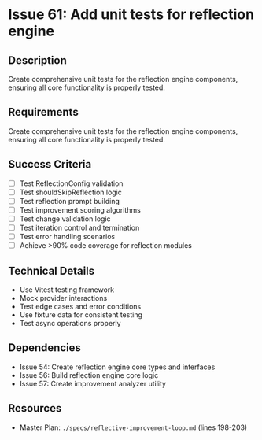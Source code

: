 # Issue 61: Add unit tests for reflection engine

## Description
Create comprehensive unit tests for the reflection engine components, ensuring all core functionality is properly tested.

## Requirements

Create comprehensive unit tests for the reflection engine components, ensuring all core functionality is properly tested.

## Success Criteria
- [ ] Test ReflectionConfig validation
- [ ] Test shouldSkipReflection logic
- [ ] Test reflection prompt building
- [ ] Test improvement scoring algorithms
- [ ] Test change validation logic
- [ ] Test iteration control and termination
- [ ] Test error handling scenarios
- [ ] Achieve >90% code coverage for reflection modules

## Technical Details
- Use Vitest testing framework
- Mock provider interactions
- Test edge cases and error conditions
- Use fixture data for consistent testing
- Test async operations properly

## Dependencies
- Issue 54: Create reflection engine core types and interfaces
- Issue 56: Build reflection engine core logic
- Issue 57: Create improvement analyzer utility

## Resources
- Master Plan: `./specs/reflective-improvement-loop.md` (lines 198-203)
